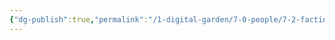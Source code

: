 ```yaml
---
{"dg-publish":true,"permalink":"/1-digital-garden/7-0-people/7-2-factions/7-10-dark-forces/"}
---
```


